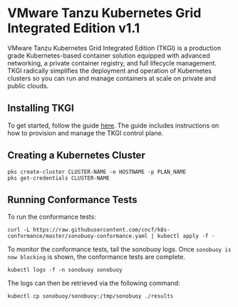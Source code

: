 # VMware Tanzu Kubernetes Grid Integrated Edition v1.1

VMware Tanzu Kubernetes Grid Integrated Edition (TKGI) is a production grade Kubernetes-based container solution equipped with advanced networking, a private container registry, and full lifecycle management. TKGI radically simplifies the deployment and operation of Kubernetes clusters so you can run and manage containers at scale on private and public clouds.

## Installing TKGI

To get started, follow the guide [here](https://docs.pivotal.io/runtimes/pks). The guide includes instructions on how to provision and manage the TKGI control plane.

## Creating a Kubernetes Cluster

```
pks create-cluster CLUSTER-NAME -e HOSTNAME -p PLAN_NAME
pks get-credentials CLUSTER-NAME
```

## Running Conformance Tests

To run the conformance tests:

```
curl -L https://raw.githubusercontent.com/cncf/k8s-conformance/master/sonobuoy-conformance.yaml | kubectl apply -f -
```

To monitor the conformance tests, tail the sonobuoy logs. Once `sonobuoy is now blocking` is shown, the conformance tests are complete.

```
kubectl logs -f -n sonobuoy sonobuoy 
```

The logs can then be retrieved via the following command:
```
kubectl cp sonobuoy/sonobuoy:/tmp/sonobuoy ./results
```
